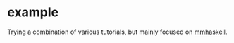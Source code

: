 # example
Trying a combination of various tutorials, but mainly focused on [mmhaskell](mmhaskell.com).
